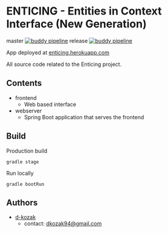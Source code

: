 #  ENTICING - Entities in Context Interface (New Generation) 
master [![buddy pipeline](https://app.buddy.works/dkozak94/enticing/pipelines/pipeline/187183/badge.svg?token=4cd61eabc6a41d23dbc621b88f3c255e343107f39aa165e546de09fa05955e67 "buddy pipeline")](https://app.buddy.works/dkozak94/enticing/pipelines/pipeline/187183)
release [![buddy pipeline](https://app.buddy.works/dkozak94/enticing/pipelines/pipeline/187243/badge.svg?token=4cd61eabc6a41d23dbc621b88f3c255e343107f39aa165e546de09fa05955e67 "buddy pipeline")](https://app.buddy.works/dkozak94/enticing/pipelines/pipeline/187243)

App deployed at [enticing.herokuapp.com](https://enticing.herokuapp.com/)

All source code related to the Enticing project. 

## Contents

* frontend
    * Web based interface
* webserver
    * Spring Boot application that serves the frontend

## Build
Production build
```
gradle stage
```

Run locally
```
gradle bootRun
```

## Authors
* [d-kozak](https://github.com/d-kozak/)
    * contact: [dkozak94@gmail.com](mailto:dkozak94@gmail.com)
